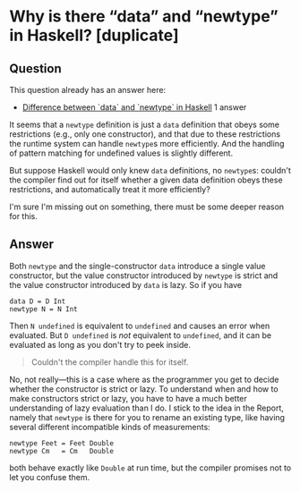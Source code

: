 
# Why is there &#x201C;data&#x201D; and &#x201C;newtype&#x201D; in Haskell? [duplicate]

## Question
        
This question already has an answer here:

*   [Difference between \`data\` and \`newtype\` in Haskell](/questions/5889696/difference-between-data-and-newtype-in-haskell) 1 answer

It seems that a `newtype` definition is just a `data` definition that obeys some restrictions (e.g., only one constructor), and that due to these restrictions the runtime system can handle `newtype`s more efficiently. And the handling of pattern matching for undefined values is slightly different.

But suppose Haskell would only knew `data` definitions, no `newtype`s: couldn't the compiler find out for itself whether a given data definition obeys these restrictions, and automatically treat it more efficiently?

I'm sure I'm missing out on something, there must be some deeper reason for this.

## Answer
        
Both `newtype` and the single-constructor `data` introduce a single value constructor, but the value constructor introduced by `newtype` is strict and the value constructor introduced by `data` is lazy. So if you have

    data D = D Int
    newtype N = N Int
    

Then `N undefined` is equivalent to `undefined` and causes an error when evaluated. But `D undefined` is _not_ equivalent to `undefined`, and it can be evaluated as long as you don't try to peek inside.

> Couldn't the compiler handle this for itself.

No, not really—this is a case where as the programmer you get to decide whether the constructor is strict or lazy. To understand when and how to make constructors strict or lazy, you have to have a much better understanding of lazy evaluation than I do. I stick to the idea in the Report, namely that `newtype` is there for you to rename an existing type, like having several different incompatible kinds of measurements:

    newtype Feet = Feet Double
    newtype Cm   = Cm   Double
    

both behave exactly like `Double` at run time, but the compiler promises not to let you confuse them.
